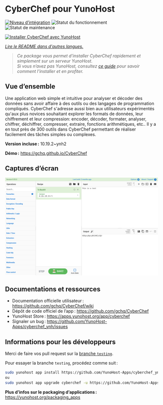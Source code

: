 <!--
Nota bene : ce README est automatiquement généré par <https://github.com/YunoHost/apps/tree/master/tools/readme_generator>
Il NE doit PAS être modifié à la main.
-->

# CyberChef pour YunoHost

[![Niveau d’intégration](https://dash.yunohost.org/integration/cyberchef.svg)](https://ci-apps.yunohost.org/ci/apps/cyberchef/) ![Statut du fonctionnement](https://ci-apps.yunohost.org/ci/badges/cyberchef.status.svg) ![Statut de maintenance](https://ci-apps.yunohost.org/ci/badges/cyberchef.maintain.svg)

[![Installer CyberChef avec YunoHost](https://install-app.yunohost.org/install-with-yunohost.svg)](https://install-app.yunohost.org/?app=cyberchef)

*[Lire le README dans d'autres langues.](./ALL_README.md)*

> *Ce package vous permet d’installer CyberChef rapidement et simplement sur un serveur YunoHost.*  
> *Si vous n’avez pas YunoHost, consultez [ce guide](https://yunohost.org/install) pour savoir comment l’installer et en profiter.*

## Vue d’ensemble

Une application web simple et intuitive pour analyser et décoder des données sans avoir affaire à des outils ou des langages de programmation compliqués. CyberChef s'adresse aussi bien aux utilisateurs expérimentés qu'aux plus novices souhaitant explorer les formats de données, leur chiffrement et leur compression: encoder, décoder, formater, analyser, chiffrer, déchiffrer, compresser, extraire, fonctions arithmétiques, etc.. Il y a en tout près de 300 outils dans CyberChef permettant de réaliser facilement des tâches simples ou complexes.


**Version incluse :** 10.19.2~ynh2

**Démo :** <https://gchq.github.io/CyberChef>

## Captures d’écran

![Capture d’écran de CyberChef](./doc/screenshots/cyberchef_ynh.png)

## Documentations et ressources

- Documentation officielle utilisateur : <https://github.com/gchq/CyberChef/wiki>
- Dépôt de code officiel de l’app : <https://github.com/gchq/CyberChef>
- YunoHost Store : <https://apps.yunohost.org/app/cyberchef>
- Signaler un bug : <https://github.com/YunoHost-Apps/cyberchef_ynh/issues>

## Informations pour les développeurs

Merci de faire vos pull request sur la [branche `testing`](https://github.com/YunoHost-Apps/cyberchef_ynh/tree/testing).

Pour essayer la branche `testing`, procédez comme suit :

```bash
sudo yunohost app install https://github.com/YunoHost-Apps/cyberchef_ynh/tree/testing --debug
ou
sudo yunohost app upgrade cyberchef -u https://github.com/YunoHost-Apps/cyberchef_ynh/tree/testing --debug
```

**Plus d’infos sur le packaging d’applications :** <https://yunohost.org/packaging_apps>

